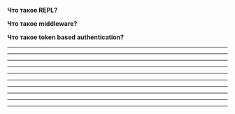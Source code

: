 **Что такое REPL?**

**Что такое middleware?**

**Что такое token based authentication?**

****

****

****

****

****

****

****

****

****

****
